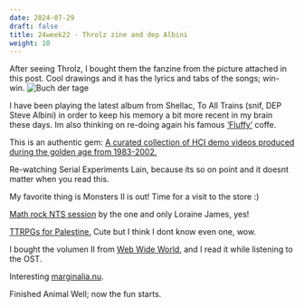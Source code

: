 ```yaml
---
date: 2024-07-29
draft: false
title: 24week22 - Throlz zine and dep Albini
weight: 10
---
```


After seeing Throlz, I bought them the fanzine from the picture attached in this post. Cool drawings and it has the lyrics and tabs of the songs; win-win.
![Buch der tage](</images/posts/IMG20240531114009.webp>)

I have been playing the latest album from Shellac, To All Trains (snif, DEP Steve Albini) in order to keep his memory a bit more recent in my brain these days. Im also thinking on re-doing again his famous [‘Fluffy’](https://www.mashed.com/1580426/fluffy-coffee-steve-albini-drank-studio/) coffe.

This is an authentic gem: [A curated collection of HCI demo videos produced during the golden age from 1983-2002.](https://jackrusher.com/classic-ux/)

Re-watching Serial Experiments Lain, because its so on point and it doesnt matter when you read this.

My favorite thing is Monsters II is out! Time for a visit to the store :)

[Math rock NTS session](https://www.nts.live/shows/loraine-james/episodes/loraine-james-7th-july-2022) by the one and only Loraine James, yes!

[TTRPGs for Palestine.](https://itch.io/b/2295/ttrpgs-for-palestine) Cute but I think I dont know even one, wow.

I bought the volumen II from [Web Wide World](https://johnpowell-jones.bandcamp.com/album/web-wide-world-game-ost), and I read it while listening to the OST.

Interesting [marginalia.nu](https://www.marginalia.nu/).

Finished Animal Well; now the fun starts.